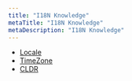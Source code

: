 ```yaml
---
title: "I18N Knowledge"
metaTitle: "I18N Knowledge"
metaDescription: "I18N Knowledge"
---
```


* [Locale](/knowledge/1-index)
* [TimeZone](/knowledge/2-index)
* [CLDR](/knowledge/3-index)